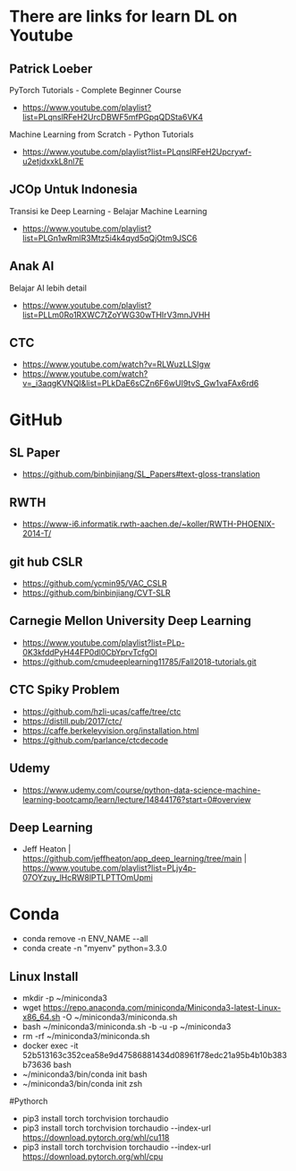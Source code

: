 # There are links for learn DL on Youtube

## Patrick Loeber
PyTorch Tutorials - Complete Beginner Course
- https://www.youtube.com/playlist?list=PLqnslRFeH2UrcDBWF5mfPGpqQDSta6VK4

Machine Learning from Scratch - Python Tutorials
- https://www.youtube.com/playlist?list=PLqnslRFeH2Upcrywf-u2etjdxxkL8nl7E

## JCOp Untuk Indonesia
Transisi ke Deep Learning - Belajar Machine Learning
- https://www.youtube.com/playlist?list=PLGn1wRmlR3Mtz5i4k4qyd5qQjOtm9JSC6

## Anak AI
Belajar AI lebih detail
- https://www.youtube.com/playlist?list=PLLm0Ro1RXWC7tZoYWG30wTHIrV3mnJVHH

## CTC
- https://www.youtube.com/watch?v=RLWuzLLSIgw
- https://www.youtube.com/watch?v=_i3aqgKVNQI&list=PLkDaE6sCZn6F6wUI9tvS_Gw1vaFAx6rd6

# GitHub

## SL Paper
- https://github.com/binbinjiang/SL_Papers#text-gloss-translation

## RWTH
- https://www-i6.informatik.rwth-aachen.de/~koller/RWTH-PHOENIX-2014-T/

## git hub CSLR
- https://github.com/ycmin95/VAC_CSLR
- https://github.com/binbinjiang/CVT-SLR

## Carnegie Mellon University Deep Learning
- https://www.youtube.com/playlist?list=PLp-0K3kfddPyH44FP0dl0CbYprvTcfgOI
- https://github.com/cmudeeplearning11785/Fall2018-tutorials.git

## CTC Spiky Problem
- https://github.com/hzli-ucas/caffe/tree/ctc
- https://distill.pub/2017/ctc/
- https://caffe.berkeleyvision.org/installation.html
- https://github.com/parlance/ctcdecode

## Udemy
- https://www.udemy.com/course/python-data-science-machine-learning-bootcamp/learn/lecture/14844176?start=0#overview

## Deep Learning
- Jeff Heaton | https://github.com/jeffheaton/app_deep_learning/tree/main | https://www.youtube.com/playlist?list=PLjy4p-07OYzuy_lHcRW8lPTLPTTOmUpmi

# Conda
- conda remove -n ENV_NAME --all
- conda create -n "myenv" python=3.3.0
## Linux Install
- mkdir -p ~/miniconda3
- wget https://repo.anaconda.com/miniconda/Miniconda3-latest-Linux-x86_64.sh -O ~/miniconda3/miniconda.sh
- bash ~/miniconda3/miniconda.sh -b -u -p ~/miniconda3
- rm -rf ~/miniconda3/miniconda.sh
- docker exec -it 52b513163c352cea58e9d47586881434d08961f78edc21a95b4b10b383b73636 bash
- ~/miniconda3/bin/conda init bash
- ~/miniconda3/bin/conda init zsh

#Pythorch
- pip3 install torch torchvision torchaudio
- pip3 install torch torchvision torchaudio --index-url https://download.pytorch.org/whl/cu118
- pip3 install torch torchvision torchaudio --index-url https://download.pytorch.org/whl/cpu

